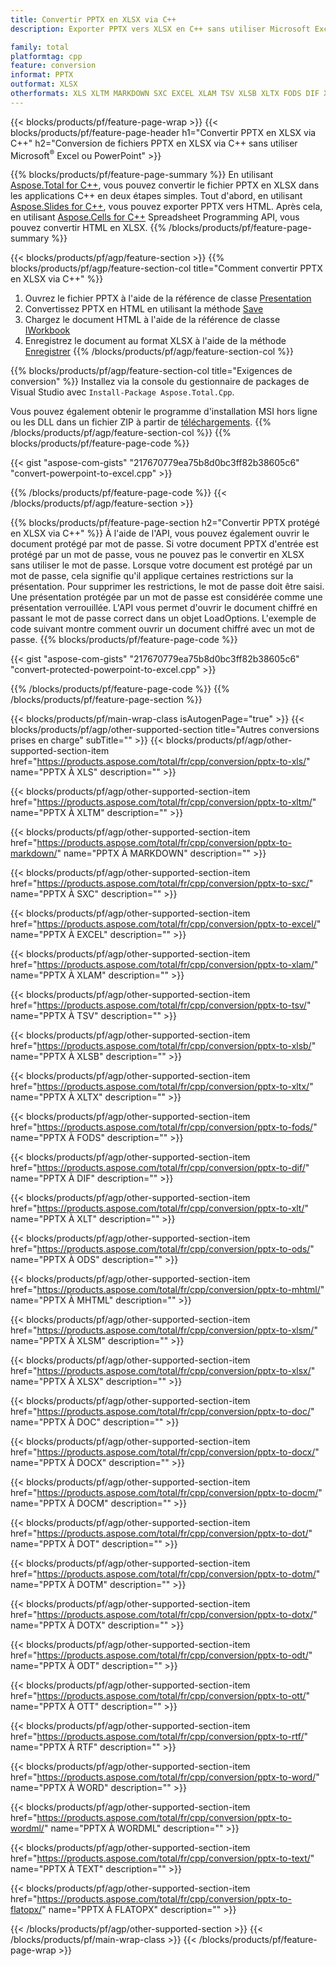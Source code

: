 ```yaml
---
title: Convertir PPTX en XLSX via C++
description: Exporter PPTX vers XLSX en C++ sans utiliser Microsoft Excel ou Powerpoint

family: total
platformtag: cpp
feature: conversion
informat: PPTX
outformat: XLSX
otherformats: XLS XLTM MARKDOWN SXC EXCEL XLAM TSV XLSB XLTX FODS DIF XLT ODS MHTML XLSM CSV DOC DOCX DOCM DOT DOTM DOTX ODT OTT RTF WORD WORDML TEXT FLATOPX
---
```

{{< blocks/products/pf/feature-page-wrap >}}
{{< blocks/products/pf/feature-page-header h1="Convertir PPTX en XLSX via C++" h2="Conversion de fichiers PPTX en XLSX via C++ sans utiliser Microsoft<sup>&reg;</sup> Excel ou PowerPoint" >}}

{{% blocks/products/pf/feature-page-summary %}}
En utilisant [Aspose.Total for C++](https://products.aspose.com/total/cpp/), vous pouvez convertir le fichier PPTX en XLSX dans les applications C++ en deux étapes simples. Tout d'abord, en utilisant [Aspose.Slides for C++](https://products.aspose.com/slides/cpp/), vous pouvez exporter PPTX vers HTML. Après cela, en utilisant [Aspose.Cells for C++](https://products.aspose.com/cells/cpp/) Spreadsheet Programming API, vous pouvez convertir HTML en XLSX. 
{{% /blocks/products/pf/feature-page-summary  %}}

{{< blocks/products/pf/agp/feature-section >}}
{{% blocks/products/pf/agp/feature-section-col title="Comment convertir PPTX en XLSX via C++" %}}
1. Ouvrez le fichier PPTX à l'aide de la référence de classe [Presentation](https://reference.aspose.com/slides/cpp/class/aspose.slides.presentation)
2. Convertissez PPTX en HTML en utilisant la méthode [Save](https://reference.aspose.com/slides/cpp/class/aspose.slides.presentation#a06fe2a156063c8c3e5ada2713bb697ba)
3. Chargez le document HTML à l'aide de la référence de classe [IWorkbook](https://reference.aspose.com/cells/cpp/class/aspose.cells.i_workbook)
4. Enregistrez le document au format XLSX à l'aide de la méthode [Enregistrer](https://reference.aspose.com/cells/cpp/class/aspose.cells.i_workbook#a5dc7de23f7ceba76a05dc1d49f51502e)
{{% /blocks/products/pf/agp/feature-section-col %}}

{{% blocks/products/pf/agp/feature-section-col title="Exigences de conversion" %}}
Installez via la console du gestionnaire de packages de Visual Studio avec ```Install-Package Aspose.Total.Cpp```.

Vous pouvez également obtenir le programme d'installation MSI hors ligne ou les DLL dans un fichier ZIP à partir de [téléchargements](https://downloads.aspose.com/total/cpp).
{{% /blocks/products/pf/agp/feature-section-col %}}
{{% blocks/products/pf/feature-page-code %}}

{{< gist "aspose-com-gists" "217670779ea75b8d0bc3ff82b38605c6" "convert-powerpoint-to-excel.cpp" >}}



{{% /blocks/products/pf/feature-page-code %}}
{{< /blocks/products/pf/agp/feature-section >}}

{{% blocks/products/pf/feature-page-section  h2="Convertir PPTX protégé en XLSX via C++" %}}
À l'aide de l'API, vous pouvez également ouvrir le document protégé par mot de passe. Si votre document PPTX d'entrée est protégé par un mot de passe, vous ne pouvez pas le convertir en XLSX sans utiliser le mot de passe. Lorsque votre document est protégé par un mot de passe, cela signifie qu'il applique certaines restrictions sur la présentation. Pour supprimer les restrictions, le mot de passe doit être saisi. Une présentation protégée par un mot de passe est considérée comme une présentation verrouillée. L'API vous permet d'ouvrir le document chiffré en passant le mot de passe correct dans un objet LoadOptions. L'exemple de code suivant montre comment ouvrir un document chiffré avec un mot de passe.
{{% blocks/products/pf/feature-page-code %}}

{{< gist "aspose-com-gists" "217670779ea75b8d0bc3ff82b38605c6" "convert-protected-powerpoint-to-excel.cpp" >}}

{{% /blocks/products/pf/feature-page-code  %}}
{{% /blocks/products/pf/feature-page-section %}}

{{< blocks/products/pf/main-wrap-class isAutogenPage="true" >}}
{{< blocks/products/pf/agp/other-supported-section title="Autres conversions prises en charge" subTitle="" >}}
{{< blocks/products/pf/agp/other-supported-section-item href="https://products.aspose.com/total/fr/cpp/conversion/pptx-to-xls/" name="PPTX À XLS" description="" >}}

{{< blocks/products/pf/agp/other-supported-section-item href="https://products.aspose.com/total/fr/cpp/conversion/pptx-to-xltm/" name="PPTX À XLTM" description="" >}}

{{< blocks/products/pf/agp/other-supported-section-item href="https://products.aspose.com/total/fr/cpp/conversion/pptx-to-markdown/" name="PPTX À MARKDOWN" description="" >}}

{{< blocks/products/pf/agp/other-supported-section-item href="https://products.aspose.com/total/fr/cpp/conversion/pptx-to-sxc/" name="PPTX À SXC" description="" >}}

{{< blocks/products/pf/agp/other-supported-section-item href="https://products.aspose.com/total/fr/cpp/conversion/pptx-to-excel/" name="PPTX À EXCEL" description="" >}}

{{< blocks/products/pf/agp/other-supported-section-item href="https://products.aspose.com/total/fr/cpp/conversion/pptx-to-xlam/" name="PPTX À XLAM" description="" >}}

{{< blocks/products/pf/agp/other-supported-section-item href="https://products.aspose.com/total/fr/cpp/conversion/pptx-to-tsv/" name="PPTX À TSV" description="" >}}

{{< blocks/products/pf/agp/other-supported-section-item href="https://products.aspose.com/total/fr/cpp/conversion/pptx-to-xlsb/" name="PPTX À XLSB" description="" >}}

{{< blocks/products/pf/agp/other-supported-section-item href="https://products.aspose.com/total/fr/cpp/conversion/pptx-to-xltx/" name="PPTX À XLTX" description="" >}}

{{< blocks/products/pf/agp/other-supported-section-item href="https://products.aspose.com/total/fr/cpp/conversion/pptx-to-fods/" name="PPTX À FODS" description="" >}}

{{< blocks/products/pf/agp/other-supported-section-item href="https://products.aspose.com/total/fr/cpp/conversion/pptx-to-dif/" name="PPTX À DIF" description="" >}}

{{< blocks/products/pf/agp/other-supported-section-item href="https://products.aspose.com/total/fr/cpp/conversion/pptx-to-xlt/" name="PPTX À XLT" description="" >}}

{{< blocks/products/pf/agp/other-supported-section-item href="https://products.aspose.com/total/fr/cpp/conversion/pptx-to-ods/" name="PPTX À ODS" description="" >}}

{{< blocks/products/pf/agp/other-supported-section-item href="https://products.aspose.com/total/fr/cpp/conversion/pptx-to-mhtml/" name="PPTX À MHTML" description="" >}}

{{< blocks/products/pf/agp/other-supported-section-item href="https://products.aspose.com/total/fr/cpp/conversion/pptx-to-xlsm/" name="PPTX À XLSM" description="" >}}

{{< blocks/products/pf/agp/other-supported-section-item href="https://products.aspose.com/total/fr/cpp/conversion/pptx-to-xlsx/" name="PPTX À XLSX" description="" >}}

{{< blocks/products/pf/agp/other-supported-section-item href="https://products.aspose.com/total/fr/cpp/conversion/pptx-to-doc/" name="PPTX À DOC" description="" >}}

{{< blocks/products/pf/agp/other-supported-section-item href="https://products.aspose.com/total/fr/cpp/conversion/pptx-to-docx/" name="PPTX À DOCX" description="" >}}

{{< blocks/products/pf/agp/other-supported-section-item href="https://products.aspose.com/total/fr/cpp/conversion/pptx-to-docm/" name="PPTX À DOCM" description="" >}}

{{< blocks/products/pf/agp/other-supported-section-item href="https://products.aspose.com/total/fr/cpp/conversion/pptx-to-dot/" name="PPTX À DOT" description="" >}}

{{< blocks/products/pf/agp/other-supported-section-item href="https://products.aspose.com/total/fr/cpp/conversion/pptx-to-dotm/" name="PPTX À DOTM" description="" >}}

{{< blocks/products/pf/agp/other-supported-section-item href="https://products.aspose.com/total/fr/cpp/conversion/pptx-to-dotx/" name="PPTX À DOTX" description="" >}}

{{< blocks/products/pf/agp/other-supported-section-item href="https://products.aspose.com/total/fr/cpp/conversion/pptx-to-odt/" name="PPTX À ODT" description="" >}}

{{< blocks/products/pf/agp/other-supported-section-item href="https://products.aspose.com/total/fr/cpp/conversion/pptx-to-ott/" name="PPTX À OTT" description="" >}}

{{< blocks/products/pf/agp/other-supported-section-item href="https://products.aspose.com/total/fr/cpp/conversion/pptx-to-rtf/" name="PPTX À RTF" description="" >}}

{{< blocks/products/pf/agp/other-supported-section-item href="https://products.aspose.com/total/fr/cpp/conversion/pptx-to-word/" name="PPTX À WORD" description="" >}}

{{< blocks/products/pf/agp/other-supported-section-item href="https://products.aspose.com/total/fr/cpp/conversion/pptx-to-wordml/" name="PPTX À WORDML" description="" >}}

{{< blocks/products/pf/agp/other-supported-section-item href="https://products.aspose.com/total/fr/cpp/conversion/pptx-to-text/" name="PPTX À TEXT" description="" >}}

{{< blocks/products/pf/agp/other-supported-section-item href="https://products.aspose.com/total/fr/cpp/conversion/pptx-to-flatopx/" name="PPTX À FLATOPX" description="" >}}


{{< /blocks/products/pf/agp/other-supported-section >}}
{{< /blocks/products/pf/main-wrap-class >}}
{{< /blocks/products/pf/feature-page-wrap >}}